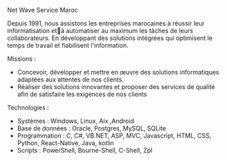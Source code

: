 Net Wave Service Maroc

Depuis 1991, nous assistons les entreprises marocaines à réussir leur informatisation età automatiser au maximum les tâches de leurs collaborateurs.
En développant des solutions intégrées qui optimisent le temps de travail et fiabilisent l'information.

Missions :
- Concevoir, développer et mettre en œuvre des solutions informatiques adaptées aux attentes de nos clients.
- Réaliser des solutions innovantes et proposer des services de qualité afin de satisfaire les exigences de nos clients

Technologies :
 - Systèmes : Windows, Linux, Aix ,Android
 - Base de données : Oracle, Postgres, MySQL, SQLite
 - Programmation : C, C#, VB.NET, ASP, MVC, Javascript, HTML, CSS, Python, React-Native, Java, kotlin
 - Scripts : PowerShell, Bourne-Shell, C-Shell, Zpl
